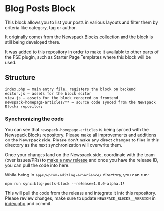 # Blog Posts Block

This block allows you to list your posts in various layouts and filter them by criteria like category, tag or author.

It originally comes from the [Newspack Blocks collection](https://github.com/automattic/newspack-blocks) and the block is still being developed there.

It was added to this repository in order to make it available to other parts of the FSE plugin, such as Starter Page Templates where this block will be used.

## Structure

```
index.php — main entry file, registers the block on backend
editor.js — assets for the block editor
view.js — assets for the block rendered on frontend
newspack-homepage-articles/** — source code synced from the Newspack Blocks repository
```

### Synchronizing the code

You can see that `newspack-homepage-articles` is being synced with the Newspack Blocks repository. Please make all improvements and additions on the Newspack side. Please don't make any direct changes to files in this directory as the next synchronization will overwrite them.

Once your changes land on the Newspack side, coordinate with the team (over issues/PRs) to [make a new release](https://github.com/Automattic/newspack-blocks/releases) and once you have the release ID, you can pull the code into here.

While being in `apps/wpcom-editing-experience/` directory, you can run:

```
npm run sync:blog-posts-block --release=1.0.0-alpha.17
```

This will pull the code from the release and integrate it into this repository. Please review changes, make sure to update `NEWSPACK_BLOCKS__VERSION` in [index.php](./index.php) and commit.
